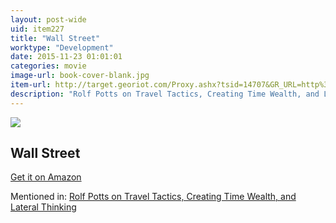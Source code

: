 ```yaml
---
layout: post-wide
uid: item227
title: "Wall Street"
worktype: "Development"
date: 2015-11-23 01:01:01
categories: movie
image-url: book-cover-blank.jpg
item-url: http://target.georiot.com/Proxy.ashx?tsid=14707&GR_URL=http%3A%2F%2Fwww.amazon.com%2FWall-Street-Charlie-Sheen%2Fdp%2FB00003CXDB%2F
description: "Rolf Potts on Travel Tactics, Creating Time Wealth, and Lateral Thinking"
---
```

<a href="http://target.georiot.com/Proxy.ashx?tsid=14707&GR_URL=http%3A%2F%2Fwww.amazon.com%2FWall-Street-Charlie-Sheen%2Fdp%2FB00003CXDB%2F" target="blank"><img src="../../../../img/thumbs/book-cover-blank.jpg" class="prod-img"></a>
<h2>Wall Street</h2>
<p><a href="http://target.georiot.com/Proxy.ashx?tsid=14707&GR_URL=http%3A%2F%2Fwww.amazon.com%2FWall-Street-Charlie-Sheen%2Fdp%2FB00003CXDB%2F" target="blank">Get it on Amazon</a><p>
<p>Mentioned in: <a href="http://fourhourworkweek.com/2014/11/04/rolf-potts/" target="blank">Rolf Potts on Travel Tactics, Creating Time Wealth, and Lateral Thinking</a></p>
